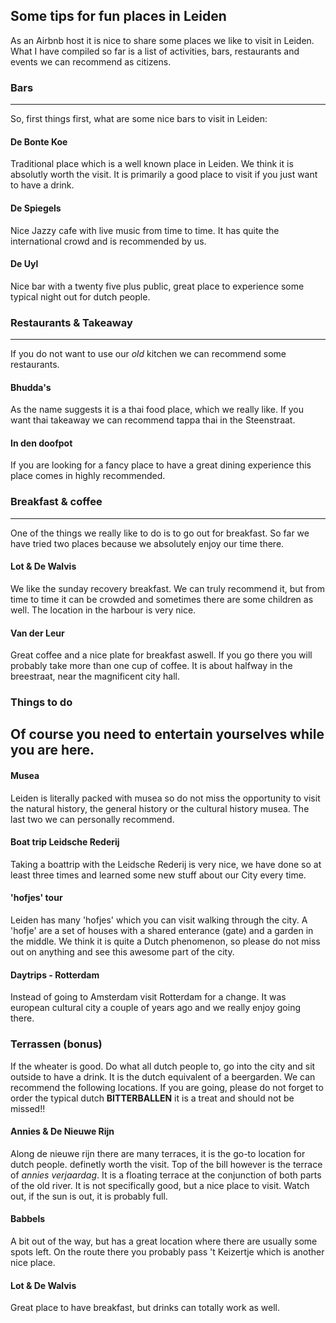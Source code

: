 ## Some tips for fun places in Leiden
As an Airbnb host it is nice to share some places we like to visit in Leiden. What I have compiled so far is a list of activities, bars, restaurants and events we can recommend as citizens.

### Bars
---
So, first things first, what are some nice bars to visit in Leiden:

#### De Bonte Koe
Traditional place which is a well known place in Leiden. We think it is absolutly worth the visit. It is primarily a good place to visit if you just want to have a drink.

#### De Spiegels
Nice Jazzy cafe with live music from time to time. It has quite the international crowd and is recommended by us.

#### De Uyl
Nice bar with a twenty five plus public, great place to experience some typical night out for dutch people.


### Restaurants & Takeaway
---
If you do not want to use our *old* kitchen we can recommend some restaurants.

#### Bhudda's 
As the name suggests it is a thai food place, which we really like. If you want thai takeaway we can recommend tappa thai in the Steenstraat.

#### In den doofpot
If you are looking for a fancy place to have a great dining experience this place comes in highly recommended.

### Breakfast & coffee
---
One of the things we really like to do is to go out for breakfast. So far we have tried two places because we absolutely enjoy our time there.

#### Lot & De Walvis
We like the sunday recovery breakfast. We can truly recommend it, but from time to time it can be crowded and sometimes there are some children as well. The location in the harbour is very nice.

#### Van der Leur
Great coffee and a nice plate for breakfast aswell. If you go there you will probably take more than one cup of coffee. It is about halfway in the breestraat, near the magnificent city hall. 

### Things to do
Of course you need to entertain yourselves while you are here.
---

#### Musea
Leiden is literally packed with musea so do not miss the opportunity to visit the natural history, the general history or the cultural history musea. The last two we can personally recommend.

#### Boat trip Leidsche Rederij
Taking a boattrip with the Leidsche Rederij is very nice, we have done so at least three times and learned some new stuff about our City every time. 

#### 'hofjes' tour
Leiden has many 'hofjes' which you can visit walking through the city. A 'hofje' are a set of houses with a shared enterance (gate) and a garden in the middle. We think it is quite a Dutch phenomenon, so please do not miss out on anything and see this awesome part of the city. 

#### Daytrips - Rotterdam
Instead of going to Amsterdam visit Rotterdam for a change. It was european cultural city a couple of years ago and we really enjoy going there.

### Terrassen (bonus)
If the wheater is good. Do what all dutch people to, go into the city and sit outside to have a drink. It is the dutch equivalent of a beergarden. We can recommend the following locations. If you are going, please do not forget to order the typical dutch **BITTERBALLEN** it is a treat and should not be missed!!

#### Annies & De Nieuwe Rijn
Along de nieuwe rijn there are many terraces, it is the go-to location for dutch people. definetly worth the visit. Top of the bill however is the terrace of *annies verjaardag*. It is a floating terrace at the conjunction of both parts of the old river. It is not specifically good, but a nice place to visit. Watch out, if the sun is out, it is probably full.

#### Babbels
A bit out of the way, but has a great location where there are usually some spots left. On the route there you probably pass 't Keizertje which is another nice place.

#### Lot & De Walvis
Great place to have breakfast, but drinks can totally work as well. 


